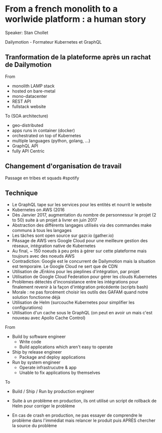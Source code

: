 # From a french monolith to a worlwide platform : a human story

Speaker: Stan Chollet

Dailymotion - Formateur Kubernetes et GraphQL

## Tranformation de la plateforme après un rachat de Dailymotion

From

- monolith LAMP stack
- hosted on bare-metal
- mono-datacenter
- REST API
- fullstack website

To (SOA architecture)

- geo-distributed
- apps runs in container (docker)
- orchestrated on top of Kubernetes
- multiple languages (python, golang, ...)
- GraphQL API
- fully API Centric

## Changement d'organisation de travail

Passage en tribes et squads #spotify

## Technique

- Le GraphQL tape sur les services pour les entités et nourrit le website
- Kubernetes on AWS (2016
- Dès Janvier 2017, augmentation du nombre de personnessur le projet (2 to 50) suite à un projet à livrer en juin 2017
- Abstraction des différents langages utilisés via des commandes make communs à tous les langages
- Les tâches sont open source sur gazr.io (gather.io)
- PAssage de AWS vers Google Cloud pour une meilleure gestion des réseaux, intégration native de Kubernetes
- Au final, ~ 150 noeuds à peu près à gérer sur cette plateforme mais toujours avec des noeuds AWS
- Contradiction: Google est le concurrent de Dailymotion mais la situation est temporaire. Le Google Cloud ne sert que de CDN
- Utilisation de JEnkins pour les pieplines d'intégration, par projet
- Utilisation de Google Cloud Federation pour gérer les clouds Kubernetes
- Problèmes détectés d'inconsistance entre les intégrations pour finalement revenir à la façon d'intégration précédente (scripts bash)
- Morale : ne pas forcément choisir les outils des GAFAM quand notre solution fonctionne déjà
- Utilisation de Helm (surcouche Kubernetes pour simplifier les configurations)
- Utilisation d'un cache sous le GraphQL (on peut en avoir un mais c'est nouveau avec Apollo Cache Control)

From

- Build by software engineer
    - Write code
    - Build applications which aren't easy to operate
- Ship by release engineer
    - Package and deploy applications
- Run by system engineer
    - Operate infrastrucutre & app
    - Unable to fix applications by themselves

To

- Build / Ship / Run by production engineer

- Suite à un problème en production, ils ont utilisé un script de rollback de Helm pour corriger le problème
- En cas de crash en production, ne pas essayer de comprendre le problème dans l'immédiat mais relancer le produit puis APRÈS chercher la source du problème